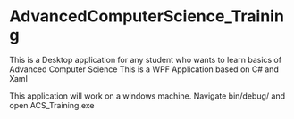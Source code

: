 # AdvancedComputerScience_Training

This is a Desktop application for any student who wants to learn basics of Advanced Computer Science
This is a WPF Application based on C# and Xaml 

This application will work on a windows machine.
Navigate bin/debug/ and open ACS_Training.exe
